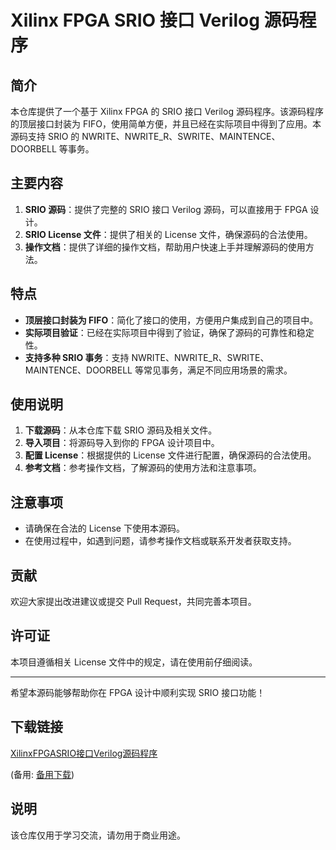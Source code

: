 # Xilinx FPGA SRIO 接口 Verilog 源码程序

## 简介
本仓库提供了一个基于 Xilinx FPGA 的 SRIO 接口 Verilog 源码程序。该源码程序的顶层接口封装为 FIFO，使用简单方便，并且已经在实际项目中得到了应用。本源码支持 SRIO 的 NWRITE、NWRITE_R、SWRITE、MAINTENCE、DOORBELL 等事务。

## 主要内容
1. **SRIO 源码**：提供了完整的 SRIO 接口 Verilog 源码，可以直接用于 FPGA 设计。
2. **SRIO License 文件**：提供了相关的 License 文件，确保源码的合法使用。
3. **操作文档**：提供了详细的操作文档，帮助用户快速上手并理解源码的使用方法。

## 特点
- **顶层接口封装为 FIFO**：简化了接口的使用，方便用户集成到自己的项目中。
- **实际项目验证**：已经在实际项目中得到了验证，确保了源码的可靠性和稳定性。
- **支持多种 SRIO 事务**：支持 NWRITE、NWRITE_R、SWRITE、MAINTENCE、DOORBELL 等常见事务，满足不同应用场景的需求。

## 使用说明
1. **下载源码**：从本仓库下载 SRIO 源码及相关文件。
2. **导入项目**：将源码导入到你的 FPGA 设计项目中。
3. **配置 License**：根据提供的 License 文件进行配置，确保源码的合法使用。
4. **参考文档**：参考操作文档，了解源码的使用方法和注意事项。

## 注意事项
- 请确保在合法的 License 下使用本源码。
- 在使用过程中，如遇到问题，请参考操作文档或联系开发者获取支持。

## 贡献
欢迎大家提出改进建议或提交 Pull Request，共同完善本项目。

## 许可证
本项目遵循相关 License 文件中的规定，请在使用前仔细阅读。

---

希望本源码能够帮助你在 FPGA 设计中顺利实现 SRIO 接口功能！

## 下载链接
[XilinxFPGASRIO接口Verilog源码程序](https://pan.quark.cn/s/62a625a0e520) 

(备用: [备用下载](https://pan.baidu.com/s/1qE_blTAwcjtkWImp6AvikQ?pwd=1234))

## 说明

该仓库仅用于学习交流，请勿用于商业用途。
